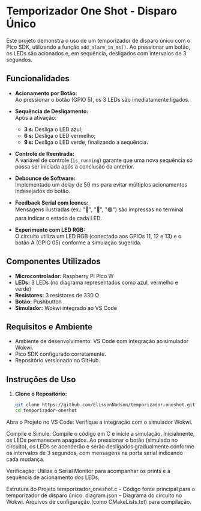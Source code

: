 # Temporizador One Shot - Disparo Único

Este projeto demonstra o uso de um temporizador de disparo único com o Pico SDK, utilizando a função `add_alarm_in_ms()`. Ao pressionar um botão, os LEDs são acionados e, em sequência, desligados com intervalos de 3 segundos.

## Funcionalidades

- **Acionamento por Botão:**  
  Ao pressionar o botão (GPIO 5), os 3 LEDs são imediatamente ligados.

- **Sequência de Desligamento:**  
  Após a ativação:
  - **3 s:** Desliga o LED azul;
  - **6 s:** Desliga o LED vermelho;
  - **9 s:** Desliga o LED verde, finalizando a sequência.

- **Controle de Reentrada:**  
  A variável de controle (`is_running`) garante que uma nova sequência só possa ser iniciada após a conclusão da anterior.

- **Debounce de Software:**  
  Implementado um delay de 50 ms para evitar múltiplos acionamentos indesejados do botão.

- **Feedback Serial com Ícones:**  
  Mensagens ilustradas (ex.: "🔵", "🔴", "🟢") são impressas no terminal para indicar o estado de cada LED.

- **Experimento com LED RGB:**  
  O circuito utiliza um LED RGB (conectado aos GPIOs 11, 12 e 13) e o botão A (GPIO 05) conforme a simulação sugerida.

## Componentes Utilizados

- **Microcontrolador:** Raspberry Pi Pico W
- **LEDs:** 3 LEDs (no diagrama representados como azul, vermelho e verde)
- **Resistores:** 3 resistores de 330 Ω
- **Botão:** Pushbutton
- **Simulador:** Wokwi integrado ao VS Code

## Requisitos e Ambiente

- Ambiente de desenvolvimento: VS Code com integração ao simulador Wokwi.
- Pico SDK configurado corretamente.
- Repositório versionado no GitHub.

## Instruções de Uso

1. **Clone o Repositório:**

   ```bash
   git clone https://github.com/ElissonNadson/temporizador-oneshot.git
   cd temporizador-oneshot
Abra o Projeto no VS Code:
Verifique a integração com o simulador Wokwi.

Compile e Simule:
Compile o código em C e inicie a simulação.
Inicialmente, os LEDs permanecem apagados. Ao pressionar o botão (simulado no circuito), os LEDs se acenderão e serão desligados gradualmente conforme os intervalos de 3 segundos, com mensagens na porta serial indicando cada mudança.

Verificação:
Utilize o Serial Monitor para acompanhar os prints e a sequência de acionamento dos LEDs.

Estrutura do Projeto
temporizador_oneshot.c – Código fonte principal para o temporizador de disparo único.
diagram.json – Diagrama do circuito no Wokwi.
Arquivos de configuração (como CMakeLists.txt) para compilação.
